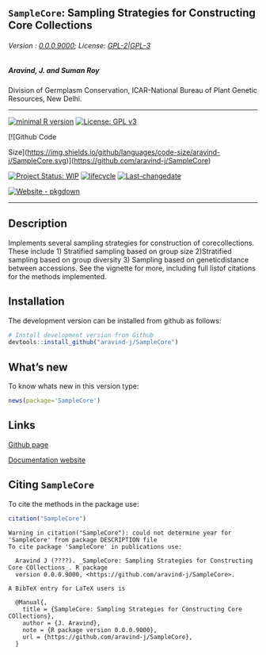 
<!-- 
<img src="https://raw.githubusercontent.com/aravind-j/SampleCore/master/inst/extdata/SampleCore.png" width="20%" />
-->

## `SampleCore`: Sampling Strategies for Constructing Core Collections

<!-- <img src="https://raw.githubusercontent.com/aravind-j/SampleCore/master/inst/extdata/SampleCore.png" align="right" alt="logo" width="173" height = "200" style = "border: none; float: right;">
-->

###### Version : [0.0.0.9000](https://aravind-j.github.io/SampleCore/); License: [GPL-2\|GPL-3](https://www.r-project.org/Licenses/)

##### Aravind, J. and Suman Roy

Division of Germplasm Conservation, ICAR-National Bureau of Plant
Genetic Resources, New Delhi.

------------------------------------------------------------------------

[![minimal R
version](https://img.shields.io/badge/R%3E%3D-3.5.0-6666ff.svg?logo=R)](https://cran.r-project.org/)
[![License: GPL
v3](https://img.shields.io/badge/License-GPL%20v3-blue.svg)](https://www.gnu.org/licenses/gpl-3.0)
<!-- [![CRAN_Status_Badge](https://www.r-pkg.org/badges/version-last-release/SampleCore)](https://cran.r-project.org/package=SampleCore)
[![Dependencies](https://tinyverse.netlify.app/status/SampleCore)](https://cran.r-project.org/package=SampleCore) -->
<!-- [![rstudio mirror downloads](https://cranlogs.r-pkg.org/badges/grand-total/SampleCore?color=green)](https://CRAN.R-project.org/package=SampleCore) -->
<!-- 
[![develVersion](https://img.shields.io/badge/devel%20version-0.0.0.9000-orange.svg)](https://github.com/aravind-j/SampleCore)
--> [![Github Code
Size](https://img.shields.io/github/languages/code-size/aravind-j/SampleCore.svg)](https://github.com/aravind-j/SampleCore)
<!-- [![R-CMD-check](https://github.com/aravind-j/SampleCore/workflows/R-CMD-check/badge.svg)](https://github.com/aravind-j/SampleCore/actions) -->
[![Project Status:
WIP](https://www.repostatus.org/badges/latest/wip.svg)](https://www.repostatus.org/#wip)
[![lifecycle](https://lifecycle.r-lib.org/articles/figures/lifecycle-maturing.svg)](https://lifecycle.r-lib.org/articles/stages.html#maturing)
[![Last-changedate](https://img.shields.io/badge/last%20change-2025--03--09-yellowgreen.svg)](https://github.com/aravind-j/SampleCore/)
<!-- [![Zenodo DOI](https://zenodo.org/badge/DOI/10.5281/zenodo.zenodo.14889174.svg)](https://doi.org/10.5281/zenodo.14889174) -->
[![Website -
pkgdown](https://img.shields.io/website-up-down-green-red/https/aravind-j.github.io/SampleCore.svg)](https://aravind-j.github.io/SampleCore/)
<!-- [![.](https://pro-pulsar-193905.appspot.com/G-B9EKQHWBD9/welcome-page)](https://github.com/aravind-j/google-analytics-beacon) -->
<!-- [![GoatCounter](https://SampleCore-gh.goatcounter.com/count?p=/test)](https://SampleCore.goatcounter.com/)  -->
<!-- [![packageversion](https://img.shields.io/badge/Package%20version-0.2.3.3-orange.svg)](https://github.com/aravind-j/SampleCore) -->
<!-- [![GitHub Download Count](https://github-basic-badges.herokuapp.com/downloads/aravind-j/SampleCore/total.svg)] -->
<!-- [![Rdoc](http://www.rdocumentation.org/badges/version/SampleCore)](http://www.rdocumentation.org/packages/SampleCore) -->

------------------------------------------------------------------------

## Description

<!-- Implements several sampling strategies for construction of core collections. These include 1) Stratified sampling based on group size 2) Stratified sampling based on group diversity 3) Sampling based on genetic distance between accessions. See the vignette for more, including full list of citations for the methods implemented. -->

Implements several sampling strategies for construction of
corecollections. These include 1) Stratified sampling based on group
size 2)Stratified sampling based on group diversity 3) Sampling based on
geneticdistance between accessions. See the vignette for more, including
full listof citations for the methods implemented.

## Installation

<!-- 
The package can be installed from CRAN as follows: 
&#10;
-->

The development version can be installed from github as follows:

``` r
# Install development version from Github
devtools::install_github("aravind-j/SampleCore")
```

<!-- ## Detailed tutorial
For a detailed tutorial (vignette) on how to used this package type:
&#10;
``` r
browseVignettes(package = 'SampleCore')
```
The vignette for the latest version is also available [online](https://aravind-j.github.io/SampleCore/articles.html).-->

## What’s new

To know whats new in this version type:

``` r
news(package='SampleCore')
```

## Links

<!--[CRAN page](https://cran.r-project.org/package=SampleCore) -->

[Github page](https://github.com/aravind-j/SampleCore)

[Documentation website](https://aravind-j.github.io/SampleCore/)

<!--[Zenodo DOI](https://doi.org/10.5281/zenodo.14889174) -->
<!--
## CRAN checks
&#10;
&#10;
&#10; [![Linux](https://img.shields.io/badge/Linux-FCC624?style=for-the-badge&logo=linux&logoColor=black)](https://cran.r-project.org/web/checks/check_results_SampleCore.html) 
&#10;
+-----------------------------------+----------------------------------------------------------------------------------------------------------------------------------------------------------------------------------------------------------------+
| Flavour                           | CRAN check                                                                                                                                                                                                     |
+===================================+================================================================================================================================================================================================================+
| r-devel-linux-x86_64-debian-clang | [![CRAN check -                                                                                                                                                                                                |
|                                   | r-devel-linux-x86_64-debian-clang](https://badges.cranchecks.info/flavor/r-devel-linux-x86_64-debian-clang/SampleCore.svg)](https://cran.r-project.org/web/checks/check_results_j.aravind_at_icar.gov.in.html) |
+-----------------------------------+----------------------------------------------------------------------------------------------------------------------------------------------------------------------------------------------------------------+
| r-devel-linux-x86_64-debian-gcc   | [![CRAN check -                                                                                                                                                                                                |
|                                   | r-devel-linux-x86_64-debian-gcc](https://badges.cranchecks.info/flavor/r-devel-linux-x86_64-debian-gcc/SampleCore.svg)](https://cran.r-project.org/web/checks/check_results_j.aravind_at_icar.gov.in.html)     |
+-----------------------------------+----------------------------------------------------------------------------------------------------------------------------------------------------------------------------------------------------------------+
| r-devel-linux-x86_64-fedora-clang | [![CRAN check -                                                                                                                                                                                                |
|                                   | r-devel-linux-x86_64-fedora-clang](https://badges.cranchecks.info/flavor/r-devel-linux-x86_64-fedora-clang/SampleCore.svg)](https://cran.r-project.org/web/checks/check_results_j.aravind_at_icar.gov.in.html) |
+-----------------------------------+----------------------------------------------------------------------------------------------------------------------------------------------------------------------------------------------------------------+
| r-devel-linux-x86_64-fedora-gcc   | [![CRAN check -                                                                                                                                                                                                |
|                                   | r-devel-linux-x86_64-fedora-gcc](https://badges.cranchecks.info/flavor/r-devel-linux-x86_64-fedora-gcc/SampleCore.svg)](https://cran.r-project.org/web/checks/check_results_j.aravind_at_icar.gov.in.html)     |
+-----------------------------------+----------------------------------------------------------------------------------------------------------------------------------------------------------------------------------------------------------------+
| r-patched-linux-x86_64            | [![CRAN check -                                                                                                                                                                                                |
|                                   | r-patched-linux-x86_64](https://badges.cranchecks.info/flavor/r-patched-linux-x86_64/SampleCore.svg)](https://cran.r-project.org/web/checks/check_results_j.aravind_at_icar.gov.in.html)                       |
+-----------------------------------+----------------------------------------------------------------------------------------------------------------------------------------------------------------------------------------------------------------+
| r-release-linux-x86_64            | [![CRAN check -                                                                                                                                                                                                |
|                                   | r-release-linux-x86_64](https://badges.cranchecks.info/flavor/r-release-linux-x86_64/SampleCore.svg)](https://cran.r-project.org/web/checks/check_results_j.aravind_at_icar.gov.in.html)                       |
+-----------------------------------+----------------------------------------------------------------------------------------------------------------------------------------------------------------------------------------------------------------+
&#10;
 [![Windows](https://img.shields.io/badge/Windows-0078D6?style=for-the-badge&logo=windows&logoColor=white)](https://cran.r-project.org/web/checks/check_results_SampleCore.html) 
&#10;
+--------------------------+----------------------------------------------------------------------------------------------------------------------------------------------------------------------------------------------+
| Flavour                  | CRAN check                                                                                                                                                                                   |
+==========================+==============================================================================================================================================================================================+
| r-devel-windows-x86_64   | [![CRAN check -                                                                                                                                                                              |
|                          | r-devel-windows-x86_64](https://badges.cranchecks.info/flavor/r-devel-windows-x86_64/SampleCore.svg)](https://cran.r-project.org/web/checks/check_results_j.aravind_at_icar.gov.in.html)     |
+--------------------------+----------------------------------------------------------------------------------------------------------------------------------------------------------------------------------------------+
| r-release-windows-x86_64 | [![CRAN check -                                                                                                                                                                              |
|                          | r-release-windows-x86_64](https://badges.cranchecks.info/flavor/r-release-windows-x86_64/SampleCore.svg)](https://cran.r-project.org/web/checks/check_results_j.aravind_at_icar.gov.in.html) |
+--------------------------+----------------------------------------------------------------------------------------------------------------------------------------------------------------------------------------------+
| r-oldrel-windows-x86_64  | [![CRAN check -                                                                                                                                                                              |
|                          | r-oldrel-windows-x86_64](https://badges.cranchecks.info/flavor/r-oldrel-windows-x86_64/SampleCore.svg)](https://cran.r-project.org/web/checks/check_results_j.aravind_at_icar.gov.in.html)   |
+--------------------------+----------------------------------------------------------------------------------------------------------------------------------------------------------------------------------------------+
&#10;
 [![MacOS](https://img.shields.io/badge/mac%20os-000000?style=for-the-badge&logo=apple&logoColor=white)](https://cran.r-project.org/web/checks/check_results_SampleCore.html) 
&#10;
+------------------------+------------------------------------------------------------------------------------------------------------------------------------------------------------------------------------------+
| Flavour                | CRAN check                                                                                                                                                                               |
+========================+==========================================================================================================================================================================================+
| r-release-macos-x86_64 | [![CRAN check -                                                                                                                                                                          |
|                        | r-release-macos-x86_64](https://badges.cranchecks.info/flavor/r-release-macos-x86_64/SampleCore.svg)](https://cran.r-project.org/web/checks/check_results_j.aravind_at_icar.gov.in.html) |
+------------------------+------------------------------------------------------------------------------------------------------------------------------------------------------------------------------------------+
| r-oldrel-macos-x86_64  | [![CRAN check -                                                                                                                                                                          |
|                        | r-oldrel-macos-x86_64](https://badges.cranchecks.info/flavor/r-oldrel-macos-x86_64/SampleCore.svg)](https://cran.r-project.org/web/checks/check_results_j.aravind_at_icar.gov.in.html)   |
+------------------------+------------------------------------------------------------------------------------------------------------------------------------------------------------------------------------------+
-->

## Citing `SampleCore`

To cite the methods in the package use:

``` r
citation("SampleCore")
```

    Warning in citation("SampleCore"): could not determine year for 'SampleCore' from package DESCRIPTION file
    To cite package 'SampleCore' in publications use:

      Aravind J (????). _SampleCore: Sampling Strategies for Constructing Core COllections_. R package
      version 0.0.0.9000, <https://github.com/aravind-j/SampleCore>.

    A BibTeX entry for LaTeX users is

      @Manual{,
        title = {SampleCore: Sampling Strategies for Constructing Core COllections},
        author = {J. Aravind},
        note = {R package version 0.0.0.9000},
        url = {https://github.com/aravind-j/SampleCore},
      }

